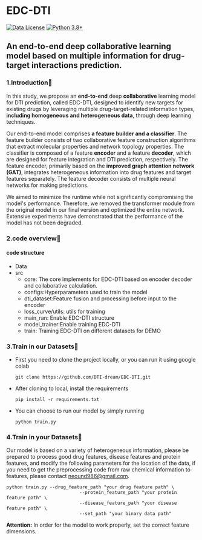 # EDC-DTI

[![Data License](https://img.shields.io/badge/Data%20License-CC%20By%20NC%204.0-red.svg)](https://github.com/DTI-dream/EDC-DTI)
[![Python 3.8+](https://img.shields.io/badge/python-3.8+-blue.svg)](https://www.python.org/downloads/release/python-390/)

## An end-to-end deep collaborative learning model based on multiple information for drug-target interactions prediction.

### 1.Introduction🦄

In this study, we propose an **end-to-end** deep **collaborative** learning model for DTI prediction, called EDC-DTI, designed to identify new targets for existing drugs by leveraging multiple drug-target-related information types, **including homogeneous and heterogeneous data**, through deep learning techniques.

Our end-to-end model comprises **a feature builder and a classifier**. The feature builder consists of two collaborative feature construction algorithms that extract molecular properties and network topology properties. The classifier is composed of a feature **encoder** and a feature **decoder**, which are designed for feature integration and DTI prediction, respectively. The feature encoder, primarily based on the **improved graph attention network (GAT)**, integrates heterogeneous information into drug features and target features separately. The feature decoder consists of multiple neural networks for making predictions.

We aimed to minimize the runtime while not significantly compromising the model's performance. Therefore, we removed the transformer module from the original model in our final version and optimized the entire network. Extensive experiments have demonstrated that the performance of the model has not been degraded.

### 2.code overview🤖

#### code structure

* Data
* src
  * core: The core implements for EDC-DTI based on encoder decoder and collaborative calculation.
  * configs:Hyperparameters used to train the model
  * dti_dataset:Feature fusion and processing before input to the encoder
  * loss_curve/utils: utils for training
  * main_ran: Enable EDC-DTI structure
  * model_trainer:Enable training EDC-DTI
  * train: Training EDC-DTI on different datasets for DEMO

### 3.Train in our Datasets🚀

* First you need to clone the project locally, or you can run it using google colab

  ```shell
  git clone https://github.com/DTI-dream/EDC-DTI.git
  ```

* After cloning to local, install the requirements

  ```shell
  pip install -r requirements.txt
  ```

* You can choose to run our model by simply running

  ```shell
  python train.py
  ```

### 4.Train in your Datasets🦉

Our model is based on a variety of heterogeneous information, please be prepared to process good drug features, disease features and protein features, and modify the following parameters for the location of the data, if you need to get the preprocessing code from raw chemical information to features, please contact neound986@gmail.com.

```shell
python train.py --drug_feature_path "your drug feature path" \
                           --protein_feature_path "your protein feature path" \
                           --disease_feature_path "your disease feature path" \
                           --set_path "your binary data path"
```

**Attention:** In order for the model to work properly, set the correct feature dimensions.



